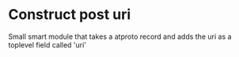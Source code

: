 # Construct post uri

Small smart module that takes a atproto record and adds the uri as
a toplevel field called 'uri'
